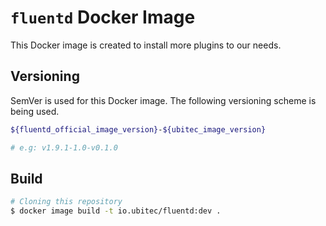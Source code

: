# `fluentd` Docker Image

This Docker image is created to install more plugins to our needs.

## Versioning

SemVer is used for this Docker image. The following versioning scheme is being used.

```sh
${fluentd_official_image_version}-${ubitec_image_version}

# e.g: v1.9.1-1.0-v0.1.0
```

## Build

```sh
# Cloning this repository
$ docker image build -t io.ubitec/fluentd:dev .
```
